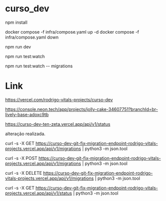 # curso_dev

npm install

docker compose -f infra/compose.yaml up -d
docker compose -f infra/compose.yaml down

npm run dev

npm run test:watch

npm run test:watch -- migrations

# Link

https://vercel.com/rodrigo-vitals-projects/curso-dev


https://console.neon.tech/app/projects/jolly-cake-34607751?branchId=br-lively-base-adoxc9tb


https://curso-dev-ten-zeta.vercel.app/api/v1/status

alteração realizada.


curl -s -X GET https://curso-dev-git-fix-migration-endpoint-rodrigo-vitals-projects.vercel.app/api/v1/migrations | python3 -m json.tool

curl -s -X POST https://curso-dev-git-fix-migration-endpoint-rodrigo-vitals-projects.vercel.app/api/v1/migrations | python3 -m json.tool

curl -s -X DELETE https://curso-dev-git-fix-migration-endpoint-rodrigo-vitals-projects.vercel.app/api/v1/migrations | python3 -m json.tool


curl -s -X GET https://curso-dev-git-fix-migration-endpoint-rodrigo-vitals-projects.vercel.app/api/v1/status | python3 -m json.tool